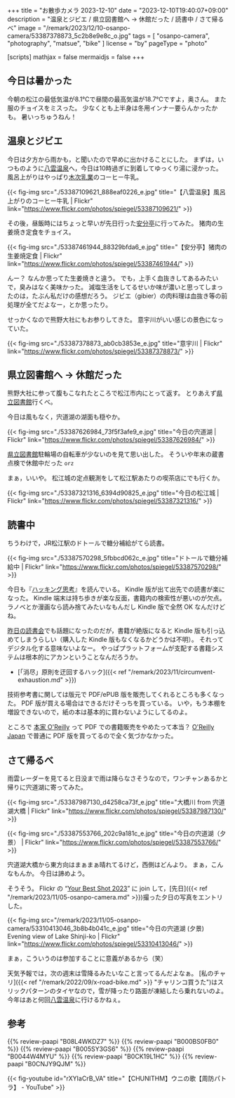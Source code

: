 +++
title = "お散歩カメラ 2023-12-10"
date =  "2023-12-10T19:40:07+09:00"
description = "温泉とジビエ / 県立図書館へ → 休館だった / 読書中 / さて帰るべ"
image = "/remark/2023/12/10-osanpo-camera/53387378873_5c2b8e9e8c_o.jpg"
tags = [ "osanpo-camera", "photography", "matsue", "bike" ]
license = "by"
pageType = "photo"

[scripts]
  mathjax = false
  mermaidjs = false
+++

## 今日は暑かった

今朝の松江の最低気温が8.1℃で昼間の最高気温が18.7℃ですよ，奥さん。
また服のチョイスをミスった。
少なくとも上半身は冬用インナー要らんかったかも。
暑いっちゅうねん！

## 温泉とジビエ

今日は夕方から雨かも，と聞いたので早めに出かけることにした。
まずは，いつものように[八雲温泉][八雲温泉ゆうあい熊野館]へ，今日は10時過ぎに到着してゆっくり湯に浸かった。
風呂上がりはやっぱり[木次乳業]のコーヒー牛乳。

{{< fig-img src="./53387109621_888eaf0226_e.jpg" title="【八雲温泉】風呂上がりのコーヒー牛乳 | Flickr" link="https://www.flickr.com/photos/spiegel/53387109621/" >}}

その後，昼飯時にはちょっと早いが先日行った[安分亭]に行ってみた。
猪肉の生姜焼き定食をチョイス。

{{< fig-img src="./53387461944_88329bfda6_e.jpg" title="【安分亭】猪肉の生姜焼定食 | Flickr" link="https://www.flickr.com/photos/spiegel/53387461944/" >}}

んー？ なんか思ってた生姜焼きと違う。
でも，上手く血抜きしてあるみたいで，臭みはなく美味かった。
減塩生活をしてるせいか味が濃いと思ってしまったのは，たぶん私だけの感想だろう。
ジビエ（gibier）の肉料理は血抜き等の前処理が全てだよなー，とか思ったり。

せっかくなので熊野大社にもお参りしてきた。
意宇川がいい感じの景色になっていた。

{{< fig-img src="./53387378873_ab0cb3853e_e.jpg" title="意宇川 | Flickr" link="https://www.flickr.com/photos/spiegel/53387378873/" >}}

## 県立図書館へ → 休館だった

熊野大社に参って腹もこなれたところで松江市内にとって返す。
とりあえず[県立図書館][島根県立図書館]行くべ。

今日は風もなく，宍道湖の湖面も穏やか。

{{< fig-img src="./53387626984_73f5f3afe9_e.jpg" title="今日の宍道湖 | Flickr" link="https://www.flickr.com/photos/spiegel/53387626984/" >}}

[県立図書館][島根県立図書館]駐輪場の自転車が少ないのを見て思い出した。
そういや年末の蔵書点検で休館中だった `orz`

まぁ，いいや。
松江城の定点観測をして松江駅あたりの喫茶店にでも行くか。

{{< fig-img src="./53387321316_6394d90825_e.jpg" title="今日の松江城 | Flickr" link="https://www.flickr.com/photos/spiegel/53387321316/" >}}

## 読書中

ちうわけで，JR松江駅のドトールで糖分補給がてら読書。

{{< fig-img src="./53387570298_5fbbcd062c_e.jpg" title="ドトールで糖分補給中 | Flickr" link="https://www.flickr.com/photos/spiegel/53387570298/" >}}

今日も『[ハッキング思考](https://www.amazon.co.jp/dp/B0CK19L1HC?tag=baldandersinf-22&linkCode=ogi&th=1&psc=1)』を読んでいる。
Kindle 版が出て出先での読書が楽になった。
Kindle 端末は持ち歩きが楽な反面，書籍内の検索性が悪いのが欠点。
ラノベとか漫画なら読み捨てみたいなもんだし Kindle 版で全然 OK なんだけどね。

[昨日の読書会](https://technical-book-reading-2.connpass.com/event/302146/ "第11回『Linuxシステムの仕組み』オンライン読書会 - connpass")でも話題になったのだが，書籍が絶版になると Kindle 版も引っ込めてしまうらしい（購入した Kindle 版もなくなるかどうかは不明）。
それってデジタル化する意味ないよなー。
やっぱプラットフォームが支配する書籍システムは根本的にアカンということなんだろうか。

- [「消尽」原則を迂回するハック]({{< ref "/remark/2023/11/circumvent-exhaustion.md" >}})

技術参考書に関しては版元で PDF/ePUB 版を販売してくれるところも多くなった。
PDF 版が買える場合はできるだけそっちを買っている。
いや，もう本棚を増設できないので，紙の本は基本的に買わないようにしてるのよ。

ところで [本家 O'Reilly](https://www.oreilly.com/) って PDF での書籍販売をやめたって本当？ [O'Reilly Japan](https://www.oreilly.co.jp/) で普通に PDF 版を買ってるので全く気づかなかった。

## さて帰るべ

雨雲レーダーを見てると日没まで雨は降らなさそうなので，ワンチャンあるかと帰りに宍道湖に寄ってみた。

{{< fig-img src="./53387987130_d4258ca73f_e.jpg" title="大橋川 from 宍道湖大橋 | Flickr" link="https://www.flickr.com/photos/spiegel/53387987130/" >}}

{{< fig-img src="./53387553766_202c9a181c_e.jpg" title="今日の宍道湖（夕景） | Flickr" link="https://www.flickr.com/photos/spiegel/53387553766/" >}}

宍道湖大橋から東方向はまぁまぁ晴れてるけど，西側はどんより。
まぁ，こんなもんか。
今日は諦めよう。

そうそう。
Flickr の “[Your Best Shot 2023](https://www.flickr.com/groups/yourbestshot2023/ "Your Best Shot 2023 | Flickr")” に join して，[先日]({{< ref "/remark/2023/11/05-osanpo-camera.md" >}})撮った夕日の写真をエントリした。

{{< fig-img src="/remark/2023/11/05-osanpo-camera/53310413046_3b8b4b041c_e.jpg" title="今日の宍道湖 (夕景) Evening view of Lake Shinji-ko | Flickr" link="https://www.flickr.com/photos/spiegel/53310413046/" >}}

まぁ，こういうのは参加することに意義があるから（笑）

天気予報では，次の週末は雪降るみたいなこと言ってるんだよなぁ。
[私のチャリ]({{< ref "/remark/2022/09/x-road-bike.md" >}} "チャリンコ買うた")はスリックパターンのタイヤなので，雪が降ったり路面が凍結したら乗れないのよ。
今年はあと何回[八雲温泉][八雲温泉ゆうあい熊野館]に行けるかねぇ。

[八雲温泉ゆうあい熊野館]: https://www.kumanokan.jp/ "八雲温泉ゆうあい熊野館"
[木次乳業]: https://www.kisuki-milk.co.jp/ "木次乳業"
[安分亭]: http://yakumo-net.com/group/anbuntei/ "安分亭 – ようこそ八雲へ"
[島根県立図書館]: https://www.library.pref.shimane.lg.jp/ "島根県立図書館"

## 参考

{{% review-paapi "B08L4WKDZ7" %}} <!-- PowerShot ZOOM -->
{{% review-paapi "B000BS0FB0" %}} <!-- メンテナンススタンド -->
{{% review-paapi "B005SY3GS6" %}} <!-- インナー base layer 上 -->
{{% review-paapi "B0044W4MYU" %}} <!-- インナー base layer 下 タイツ -->
{{% review-paapi "B0CK19L1HC" %}} <!-- ハッキング思考 Kindle 版 -->
{{% review-paapi "B0CNJY9QJM" %}} <!-- Shiny Girl, MindaRyn -->

{{< fig-youtube id="rXYIaCrB_VA" title="【CHUNITHM】ウニの歌【周防パトラ】 - YouTube" >}}
